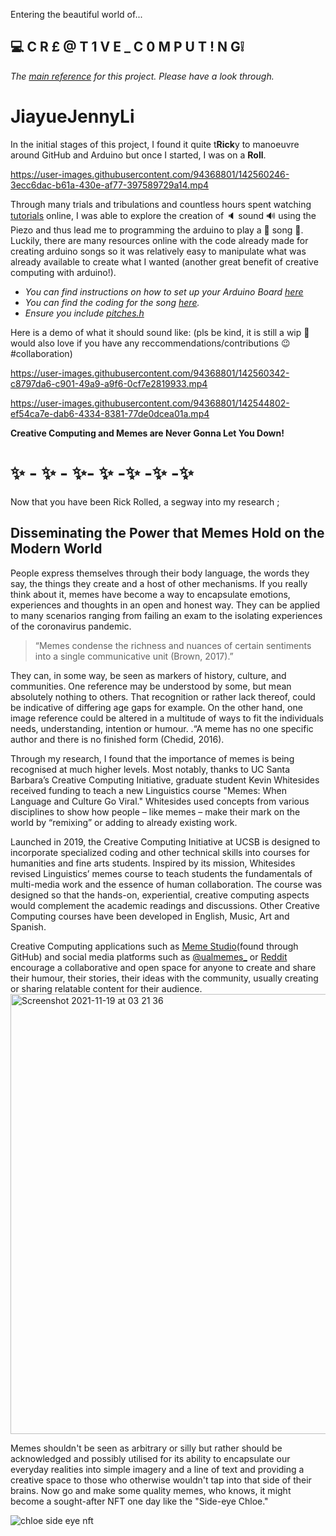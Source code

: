 
Entering the beautiful world of...
## 💻 C R £ @ T 1 V E _ C 0 M P U T ! N G❕
_The [main reference](https://www.youtube.com/watch?v=dQw4w9WgXcQ) for this project. Please have a look through._

# JiayueJennyLi

In the initial stages of this project, I found it quite t**Rick**y to manoeuvre around GitHub and Arduino but once I started, I was on a **Roll**. 



https://user-images.githubusercontent.com/94368801/142560246-3ecc6dac-b61a-430e-af77-397589729a14.mp4


Through many trials and tribulations and countless hours spent watching [tutorials](https://create.arduino.cc/projecthub/infoelectorials/project-016-arduino-christmas-piezo-buzzer-project-ff7414) online, I was able to explore the creation of 🔈 sound 🔊 using the Piezo and thus lead me to programming the arduino to play a 🎵 song 🎹. Luckily, there are many resources online with the code already made for creating arduino songs so it was relatively easy to manipulate what was already available to create what I wanted (another great benefit of creative computing with arduino!).

- _You can find instructions on how to set up your Arduino Board [here](https://github.com/jennyli9/JiayueJennyLi/blob/5800e7be72c01e0a53686e56ac23ab57e271f6b0/Arduino%20set%20up.png)_
- _You can find the coding for the song [here](https://github.com/jennyli9/JiayueJennyLi/blob/29fbdef447652d3c7207e23c10d35b28ddd1a7f4/Arduino_Song.ino)._
- _Ensure you include [pitches.h](https://github.com/jennyli9/JiayueJennyLi/blob/ad6eb2ac558b7f6720abde8c9c4edd4d5b012944/pitches.h)_

Here is a demo of what it should sound like: (pls be kind, it is still a wip 🥺 would also love if you have any reccommendations/contributions 😉 #collaboration)



https://user-images.githubusercontent.com/94368801/142560342-c8797da6-c901-49a9-a9f6-0cf7e2819933.mp4


https://user-images.githubusercontent.com/94368801/142544802-ef54ca7e-dab6-4334-8381-77de0dcea01a.mp4

**Creative Computing and Memes are Never Gonna Let You Down!**


# ✨ - ✨ - ✨- ✨ -✨ -✨ -✨

Now that you have been Rick Rolled, a segway into my research ;
## Disseminating the Power that Memes Hold on the Modern World

People express themselves through their body language, the words they say, the things they create and a host of other mechanisms. If you really think about it, memes have become a way to encapsulate emotions, experiences and thoughts in an open and honest way. They can be applied to many scenarios ranging from failing an exam to the isolating experiences of the coronavirus pandemic. 
>“Memes condense the richness and nuances of certain sentiments into a single communicative unit (Brown, 2017).”

They can, in some way, be seen as markers of history, culture, and communities. One reference may be understood by some, but mean absolutely nothing to others. That recognition or rather lack thereof, could be indicative of differing age gaps for example. On the other hand, one image reference could be altered in a multitude of ways to fit the individuals needs, understanding, intention or humour. 
.“A meme has no one specific author and there is no finished form (Chedid, 2016).

Through my research, I found that the importance of memes is being recognised at much higher levels. Most notably, thanks to UC Santa Barbara’s Creative Computing Initiative, graduate student Kevin Whitesides received funding to teach a new  Linguistics course "Memes: When Language and Culture Go Viral." Whitesides used concepts from various disciplines to show how people – like memes – make their mark on the world by “remixing” or adding to already existing work. 

Launched in 2019, the Creative Computing Initiative at UCSB is designed to incorporate specialized coding and other technical skills into courses for humanities and fine arts students. Inspired by its mission, Whitesides  revised Linguistics’  memes course to teach students the fundamentals of multi-media work and the essence of human collaboration. The course was designed so that the hands-on, experiential, creative computing aspects would complement the academic readings and discussions. Other Creative Computing courses have been developed in English, Music, Art and Spanish.

Creative Computing applications such as [Meme Studio](https://www.meme-studio.io/create)(found through GitHub) and social media platforms such as [@ualmemes_](https://www.instagram.com/ualmemes_/?hl=en) or [Reddit](https://www.reddit.com/) encourage a collaborative and open space for anyone to create and share their humour, their stories, their ideas with the community, usually creating or sharing relatable content for their audience. 
<img width="704" alt="Screenshot 2021-11-19 at 03 21 36" src="https://user-images.githubusercontent.com/94368801/142559454-627ef71f-371b-451b-b5f3-9d59588cd2f3.png">

Memes shouldn't be seen as arbitrary or silly but rather should be acknowledged and possibly utilised for its ability to encapsulate our everyday realities into simple imagery and a line of text and providing a creative space to those who otherwise wouldn't tap into that side of their brains.
Now go and make some quality memes, who knows, it might become a sought-after NFT one day like the "Side-eye Chloe."

![chloe side eye nft](https://user-images.githubusercontent.com/94368801/142559837-bfe34d14-9f3d-4f27-893d-095e60cc284c.png)
